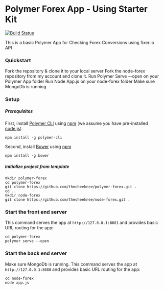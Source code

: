 # Polymer Forex App - Using Starter Kit

[![Build Status](https://travis-ci.org/PolymerElements/polymer-starter-kit.svg?branch=master)](https://travis-ci.org/PolymerElements/polymer-starter-kit)

This is a basic Polymer App for Checking Forex Conversions using fixer.io API

### Quickstart

Fork the repository & clone it to your local server
Fork the node-forex repository from my account and clone it.
Run Polymer Serve --open on your Polymer App folder
Run Node App.js on your node-forex folder
Make sure MongoDb is running

### Setup

##### Prerequisites

First, install [Polymer CLI](https://github.com/Polymer/polymer-cli) using
[npm](https://www.npmjs.com) (we assume you have pre-installed [node.js](https://nodejs.org)).

    npm install -g polymer-cli

Second, install [Bower](https://bower.io/) using [npm](https://www.npmjs.com)

    npm install -g bower

##### Initialize project from template

    mkdir polymer-forex
    cd polymer-forex
    git clone https://github.com/thecheeknee/polymer-forex.git . 
    cd ..
    mkdir node-forex
    git clone https://github.com/thecheeknee/node-forex.git .

### Start the front end server

This command serves the app at `http://127.0.0.1:8081` and provides basic URL
routing for the app:

    cd polymer-forex
    polymer serve --open
    
### Start the back end server

Make sure MongoDb is running. 
This command serves the app at `http://127.0.0.1:8080` and provides basic URL
routing for the app:

    cd node-forex
    node app.js
